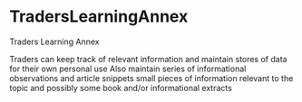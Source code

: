 # TradersLearningAnnex
Traders Learning Annex

Traders can keep track of relevant information and maintain stores of data for their own personal use
Also maintain series of informational observations and article snippets small pieces of information 
relevant to the topic and possibly some book and/or informational extracts
